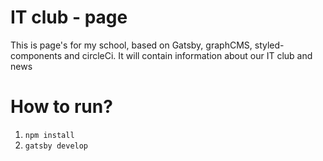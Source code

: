 # IT club - page
This is page's for my school, based on Gatsby, graphCMS, styled-components and circleCi. It will contain information about our IT club and news



# How to run?
1. `npm install`
2. `gatsby develop`
